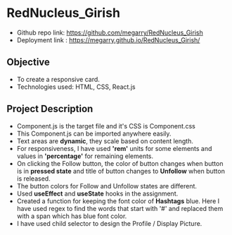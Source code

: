 # RedNucleus_Girish
- Github repo link: https://github.com/megarry/RedNucleus_Girish
- Deployment link : https://megarry.github.io/RedNucleus_Girish/

## Objective
- To create a responsive card.
- Technologies used: HTML, CSS, React.js

## Project Description
- Component.js is the target file and it's CSS is Component.css
- This Component.js can be imported anywhere easily.
- Text areas are <b>dynamic</b>, they scale based on content length.
- For responsiveness, I have used <b>'rem'</b> units for some elements and values in <b>'percentage'</b> for remaining elements. 
- On clicking the Follow button, the color of button changes when button is in <b>pressed state</b> and title of button changes to <b>Unfollow</b> when button is released.
- The button colors for Follow and Unfollow states are different.
- Used <b>useEffect</b> and <b>useState</b> hooks in the assignment.
- Created a function for keeping the font color of <b>Hashtags</b> blue.
	Here I have used regex to find the words that start with '#' and replaced them with a span which has blue font color. 
- I have used child selector to design the Profile / Display Picture.



